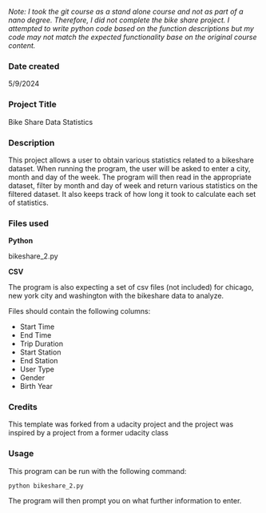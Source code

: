 _Note: I took the git course as a stand alone course and not as part of a nano degree.  Therefore, I did not complete the bike share project.  I attempted to write python code based on the function descriptions but my code may not match the expected functionality base on the original course content._

### Date created
5/9/2024

### Project Title
Bike Share Data Statistics

### Description
This project allows a user to obtain various statistics related to a bikeshare dataset.  When running the program, the user will be asked to enter a city, month and day of the week.  The program will then read in the appropriate dataset, filter by month and day of week and return various statistics on the filtered dataset.  It also keeps track of how long it took to calculate each set of statistics.

### Files used
**Python**

bikeshare_2.py

**CSV**

The program is also expecting a set of csv files (not included) for chicago, new york city and washington with the bikeshare data to analyze.

Files should contain the following columns:

- Start Time
- End Time
- Trip Duration
- Start Station
- End Station
- User Type
- Gender
- Birth Year

### Credits
This template was forked from a udacity project and the project was inspired by a project from a former udacity class

### Usage
This program can be run with the following command:

`python bikeshare_2.py`

The program will then prompt you on what further information to enter.

